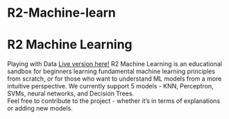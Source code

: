 # R2-Machine-learn
# R2 Machine Learning 
Playing with Data [Live version here!](https://mr12th.github.io/R2-Machine-learn/)  R2 Machine Learning is an educational sandbox for beginners learning fundamental machine learning principles from scratch, or for those who want to understand ML models from a more intuitive perspective. 
We currently support 5 models - KNN, Perceptron, SVMs, neural networks, and Decision Trees.   
Feel free to contribute to the project - whether it’s in terms of explanations or adding new models. 
